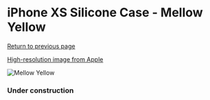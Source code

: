 # iPhone XS Silicone Case - Mellow Yellow

[Return to previous page](/iphone_x)

[High-resolution image from Apple](https://store.storeimages.cdn-apple.com/8756/as-images.apple.com/is/MUJV2?wid=4500&hei=4500&fmt=png)

<div style="width: 384px"><img src="/everysource/MUJV2.png" alt="Mellow Yellow"></div>

### Under construction
